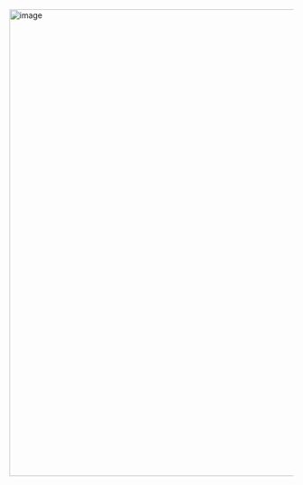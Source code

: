 <img width="1564" height="827" alt="image" src="https://github.com/user-attachments/assets/efe143d0-a5ff-4024-ae68-7cb15b7ecb87" />
